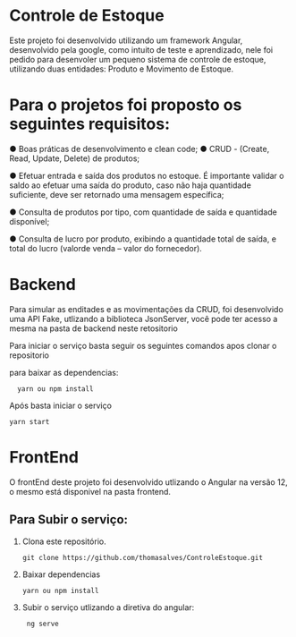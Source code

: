 # Controle de Estoque

Este projeto foi desenvolvido utilizando um framework Angular, desenvolvido pela google,  como intuito de teste e aprendizado, nele foi pedido para desenvoler um pequeno sistema de controle de estoque, utilizando duas entidades: Produto e Movimento de Estoque.

# Para o projetos foi proposto os seguintes requisitos:
● Boas práticas de desenvolvimento e clean code;
● CRUD - (Create, Read, Update, Delete) de produtos;
  
 ● Efetuar entrada e saída dos produtos no estoque. É importante validar o saldo ao efetuar uma saída do produto, caso não haja quantidade suficiente, deve ser retornado uma mensagem específica;

 ● Consulta de produtos por tipo, com quantidade de saída e quantidade disponível;

 ● Consulta de lucro por produto, exibindo a quantidade total de saída, e total do lucro (valorde venda – valor do fornecedor).



# Backend

  Para simular as enditades e as movimentações da CRUD, foi desenvolvido uma API Fake, utlizando a biblioteca JsonServer, você pode ter acesso a mesma na pasta de backend neste retositorio

  Para iniciar o serviço basta seguir os seguintes comandos apos clonar o repositorio
      
   para baixar as dependencias:  

      yarn ou npm install

  Após basta iniciar o serviço

    yarn start


# FrontEnd

  O frontEnd deste projeto foi desenvolvido utlizando o Angular na versão 12, o mesmo está disponivel na pasta frontend.

  ## Para Subir o serviço:

  1.  Clona este repositório.

          git clone https://github.com/thomasalves/ControleEstoque.git


  2.  Baixar dependencias

          yarn ou npm install

  3. Subir o serviço utlizando a diretiva do angular:

          ng serve
